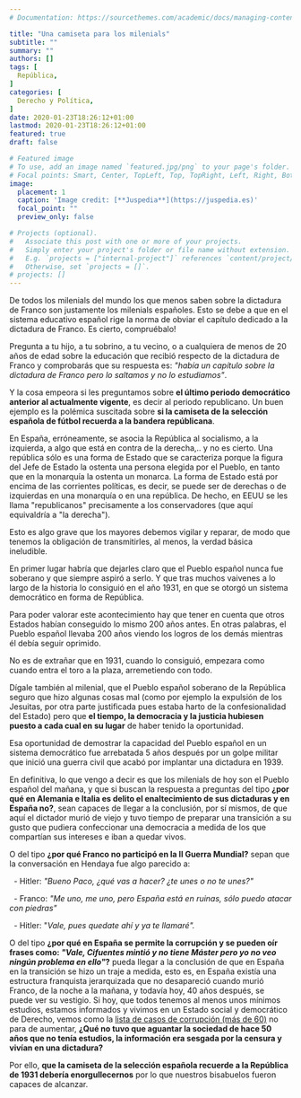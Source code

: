 ```yaml
---
# Documentation: https://sourcethemes.com/academic/docs/managing-content/

title: "Una camiseta para los milenials"
subtitle: ""
summary: ""
authors: []
tags: [
  República,
]
categories: [
  Derecho y Política,
]
date: 2020-01-23T18:26:12+01:00
lastmod: 2020-01-23T18:26:12+01:00
featured: true
draft: false

# Featured image
# To use, add an image named `featured.jpg/png` to your page's folder.
# Focal points: Smart, Center, TopLeft, Top, TopRight, Left, Right, BottomLeft, Bottom, BottomRight.
image:
  placement: 1
  caption: 'Image credit: [**Juspedia**](https://juspedia.es)'
  focal_point: ""
  preview_only: false

# Projects (optional).
#   Associate this post with one or more of your projects.
#   Simply enter your project's folder or file name without extension.
#   E.g. `projects = ["internal-project"]` references `content/project/deep-learning/index.md`.
#   Otherwise, set `projects = []`.
# projects: []
---
```


De todos los milenials del mundo los que menos saben sobre la dictadura de Franco son justamente los milenials españoles. Esto se debe a que en el sistema educativo español rige la norma de obviar el capítulo dedicado a la dictadura de Franco. Es cierto, compruébalo!

Pregunta a tu hijo, a tu sobrino, a tu vecino, o a cualquiera de menos de 20 años de edad sobre la educación que recibió respecto de la dictadura de Franco y comprobarás que su respuesta es: _"había un capítulo sobre la dictadura de Franco pero lo saltamos y no lo estudiamos"_.

Y la cosa empeora si les preguntamos sobre **el último periodo democrático anterior al actualmente vigente**, es decir al periodo republicano. Un buen ejemplo es la polémica suscitada sobre **si la camiseta de la selección española de fútbol recuerda a la bandera repúblicana**.

En España, erróneamente, se asocia la República al socialismo, a la izquierda, a algo que está en contra de la derecha,.. y no es cierto. Una república sólo es una forma de Estado que se caracteriza porque la figura del Jefe de Estado la ostenta una persona elegida por el Pueblo, en tanto que en la monarquía la ostenta un monarca. La forma de Estado está por encima de las corrientes políticas, es decir, se puede ser de derechas o de izquierdas en una monarquía o en una república. De hecho, en EEUU se les llama "republicanos" precisamente a los conservadores (que aquí equivaldría a "la derecha").

Esto es algo grave que los mayores debemos vigilar y reparar, de modo que tenemos la obligación de transmitirles, al menos, la verdad básica ineludible.

En primer lugar habría que dejarles claro que el Pueblo español nunca fue soberano y que siempre aspiró a serlo. Y que tras muchos vaivenes a lo largo de la historia lo consiguió en el año 1931, en que se otorgó un sistema democrático en forma de República.

Para poder valorar este acontecimiento hay que tener en cuenta que otros Estados habían conseguido lo mismo 200 años antes. En otras palabras, el Pueblo español llevaba 200 años viendo los logros de los demás mientras él debía seguir oprimido.

No es de extrañar que en 1931, cuando lo consiguió, empezara como cuando entra el toro a la plaza, arremetiendo con todo.

Dígale también al milenial, que el Pueblo español soberano de la República seguro que hizo algunas cosas mal (como por ejemplo la expulsión de los Jesuitas, por otra parte justificada pues estaba harto de la confesionalidad del Estado) pero que **el tiempo, la democracia y la justicia hubiesen puesto a cada cual en su lugar** de haber tenido la oportunidad.

Esa oportunidad de demostrar la capacidad del Pueblo español en un sistema democrático fue arrebatada 5 años después por un golpe militar que inició una guerra civil que acabó por implantar una dictadura en 1939.

En definitiva, lo que vengo a decir es que los milenials de hoy son el Pueblo español del mañana, y que si buscan la respuesta a preguntas del tipo **¿por qué en Alemania e Italia es delito el enaltecimiento de sus dictaduras y en España no?**, sean capaces de llegar a la conclusión, por sí mismos, de que aquí el dictador murió de viejo y tuvo tiempo de preparar una transición a su gusto que pudiera confeccionar una democracia a medida de los que compartían sus intereses e iban a quedar vivos.

O del tipo **¿por qué Franco no participó en la II Guerra Mundial?** sepan que la conversación en Hendaya fue algo parecido a:

  - Hitler: _"Bueno Paco, ¿qué vas a hacer? ¿te unes o no te unes?"_

  - Franco: _"Me uno, me uno, pero España está en ruinas, sólo puedo atacar con piedras"_

  - Hitler: "_Vale, pues quedate ahí y ya te llamaré"._

O del tipo **¿por qué en España se permite la corrupción y se pueden oír frases como: _"Vale, Cifuentes mintió y no tiene Máster pero yo no veo ningún problema en ello"_?** pueda llegar a la conclusión de que en España en la transición se hizo un traje a medida, esto es, en España existía una estructura franquista jerarquizada que no desapareció cuando murió Franco, de la noche a la mañana, y todavía hoy, 40 años después, se puede ver su vestigio. Si hoy, que todos tenemos al menos unos mínimos estudios, estamos informados y vivimos en un Estado social y democrático de Derecho, vemos como la [lista de casos de corrupción (más de 60)](https://www.eldiario.es/politica/corrupcion-Irene-Montero-afeado-PP_0_654084870.html) no para de aumentar, **¿Qué no tuvo que aguantar la sociedad de hace 50 años que no tenía estudios, la información era sesgada por la censura y vivían en una dictadura?**

Por ello, **que la camiseta de la selección española recuerde a la República de 1931 debería enorgullecernos** por lo que nuestros bisabuelos fueron capaces de alcanzar.
